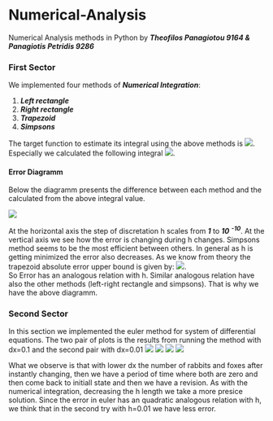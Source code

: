 # Numerical-Analysis
Numerical Analysis methods in Python by ***Theofilos Panagiotou 9164 & Panagiotis Petridis 9286***

### First Sector
We implemented four methods of ***Numerical Integration***:
1. ***Left rectangle***
2. ***Right rectangle***
3. ***Trapezoid***
4. ***Simpsons***

The target function to estimate its integral using the above methods is ![](https://i.ibb.co/RDysxvD/image.png).
Especially we calculated the following integral ![](https://i.ibb.co/SQJ9L7f/image.png).

#### Error Diagramm
Below the diagramm presents the difference between each method and the calculated  from the above integral  value.

![](https://i.ibb.co/sF1rPbB/image.png)

At the horizontal axis the step of discretation  h scales from ***1*** to ***10*** <sup>***-10***</sup>. 
At the vertical axis we see how the error is changing during h changes. Simpsons method seems to be the most efficient between others. In general as h is getting minimized the error also decreases. As we know from theory the trapezoid absolute error upper bound is given by: ![](https://i.ibb.co/9rkHWyM/image.png).<br>So Error has an analogous relation with  h. Similar  analogous relation have also the other methods (left-right rectangle and simpsons). That is why we have the above  diagramm.

### Second Sector
In this section we implemented the euler method for system of differential equations. The two pair of plots is the results from running the method with dx=0.1 and the second pair with dx=0.01
![](https://i.ibb.co/TBD1Kkx/image.png) ![](https://i.ibb.co/tpWS0v1/image.png)
![](https://i.ibb.co/2MZdx1s/image.png)
![](https://i.ibb.co/8rP2Wpz/image.png)

What we observe is that with lower dx the  number of rabbits and  foxes after instantly changing, then we have a period of time where both are zero and then come back to initiall state and then we have a revision. As with the numerical integration, decreasing the h length we take a  more presice solution. Since the error in euler has an quadratic analogous relation with h, we think that in the second try with h=0.01 we have less error.
